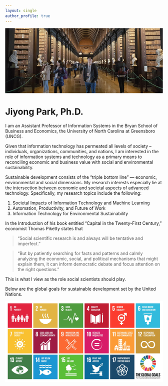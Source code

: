 ```yaml
---
layout: single
author_profile: true
---
```


![](/assets/images/home-photo.jpg)

# Jiyong Park, Ph.D. 


I am an Assistant Professor of Information Systems in the Bryan School of Business and Economics, the University of North Carolina at Greensboro (UNCG).

Given that information technology has permeated all levels of society – individuals, organizations, communities, and nations, I am interested in the role of information systems and technology as a primary means to reconciling economic and business value with social and environmental sustainability. 

Sustainable development consists of the “triple bottom line” — economic, environmental and social dimensions. My research interests especially lie at the intersection between economic and societal aspects of advanced technology. Specifically, my research topics include the following:
1. Societal Impacts of Information Technology and Machine Learning
2. Automation, Productivity, and Future of Work
3. Information Technology for Environmental Sustainability

In the Introduction of his book entitled “Capital in the Twenty-First Century,” economist Thomas Piketty states that
> “Social scientific research is and always will be tentative and imperfect.”

> “But by patiently searching for facts and patterns and calmly analyzing the economic, social, and political mechanisms that might explain them, it can inform democratic debate and focus attention on the right questions.”

This is what I view as the role social scientists should play.


Below are the global goals for sustainable development set by the United Nations.

[![](/assets/images/SDG.jpg)](https://www.un.org/sustainabledevelopment/sustainable-development-goals/)